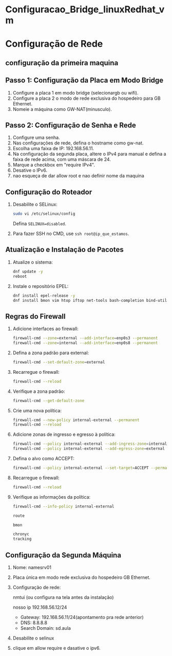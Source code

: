 # Configuracao_Bridge_linuxRedhat_vm




# Configuração de Rede

## configuração da primeira maquina
## Passo 1: Configuração da Placa em Modo Bridge

1. Configure a placa 1 em modo bridge (selecionargb ou wifi).
2. Configure a placa 2 o modo de rede exclusiva do hospedeiro para GB Ethernet.
3. Nomeie a máquina como GW-NAT(minusculo).

## Passo 2: Configuração de Senha e Rede

1. Configure uma senha.
2. Nas configurações de rede, defina o hostname como gw-nat.
3. Escolha uma faixa de IP: 192.168.56.11.
4. Na configuração da segunda placa, altere o IPv4 para manual e defina a faixa de rede acima, com uma máscara de 24.
5. Marque a checkbox em "require IPv4".
6. Desative o IPv6.
7. nao esqueça de dar allow root e nao definir nome da maquina

## Configuração do Roteador

1. Desabilite o SELinux:

   ```bash
   sudo vi /etc/selinux/config
   ```

   Defina `SELINUX=disabled`.

2. Para fazer SSH no CMD, use `ssh root@ip_que_estamos`.

## Atualização e Instalação de Pacotes

1. Atualize o sistema:

   ```bash
   dnf update -y
   reboot
   ```

2. Instale o repositório EPEL:

   ```bash
   dnf install epel-release -y
   dnf install bmon vim htop iftop net-tools bash-completion bind-utils -y
   ```

## Regras do Firewall

1. Adicione interfaces ao firewall:

   ```bash
   firewall-cmd --zone=external --add-interface=enp0s3 --permanent
   firewall-cmd --zone=internal --add-interface=enp0s8 --permanent
   ```

2. Defina a zona padrão para external:

   ```bash
   firewall-cmd --set-default-zone=external 
   ```

3. Recarregue o firewall:

   ```bash
   firewall-cmd --reload
   ```

4. Verifique a zona padrão:

   ```bash
   firewall-cmd --get-default-zone
   ```

5. Crie uma nova política:

   ```bash
   firewall-cmd --new-policy internal-external --permanent
   firewall-cmd --reload
   ```

6. Adicione zonas de ingresso e egresso à política:

   ```bash
   firewall-cmd --policy internal-external --add-ingress-zone=internal --permanent
   firewall-cmd --policy internal-external --add-egress-zone=external --permanent
   ```

7. Defina o alvo como ACCEPT:

   ```bash
   firewall-cmd --policy internal-external --set-target=ACCEPT --permanent
   ```

8. Recarregue o firewall:

   ```bash
   firewall-cmd --reload
   ```

9. Verifique as informações da política:

   ```bash
   firewall-cmd --info-policy internal-external
   ```

    ```bash
   route
   ```
     ```bash
   bmon
      ```
    ```bash
   chronyc
   tracking
   ```

## Configuração da Segunda Máquina

1. Nome: namesrv01
2. Placa única em modo rede exclusiva do hospedeiro GB Ethernet.
3. Configuração de rede:

     nmtui (ou configura na tela antes da instalação)

   
    nosso ip 192.168.56.12/24
   

   - Gateway: 192.168.56.11/24(apontamento pra rede anterior)
   - DNS: 8.8.8.8
   - Search Domain: sd.aula 
  
4. Desabilite o selinux

5. clique em allow require e dasative o ipv6.





